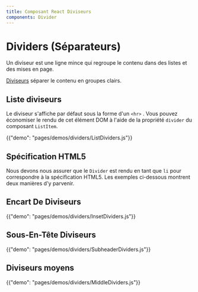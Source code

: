 ```yaml
---
title: Composant React Diviseurs
components: Divider
---
```

# Dividers (Séparateurs)

<p class="description">Un diviseur est une ligne mince qui regroupe le contenu dans des listes et des mises en page.</p>

[Diviseurs](https://material.io/design/components/dividers.html) séparer le contenu en groupes clairs.

## Liste diviseurs

Le diviseur s'affiche par défaut sous la forme d'un `<hr>` . Vous pouvez économiser le rendu de cet élément DOM à l'aide de la propriété `divider` du composant `ListItem`.

{{"demo": "pages/demos/dividers/ListDividers.js"}}

## Spécification HTML5

Nous devons nous assurer que le `Divider` est rendu en tant que `li` pour correspondre à la spécification HTML5. Les exemples ci-dessous montrent deux manières d'y parvenir.

## Encart De Diviseurs

{{"demo": "pages/demos/dividers/InsetDividers.js"}}

## Sous-En-Tête Diviseurs

{{"demo": "pages/demos/dividers/SubheaderDividers.js"}}

## Diviseurs moyens

{{"demo": "pages/demos/dividers/MiddleDividers.js"}}